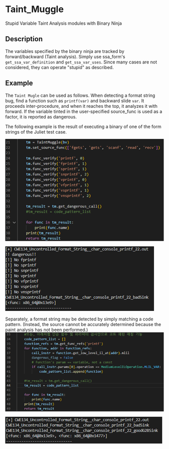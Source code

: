 # Taint_Muggle
Stupid Variable Taint Analysis modules with Binary Ninja

## Description
The variables specified by the binary ninja are tracked by forward/backward (Taint analysis). Simply use ssa_form's `get_ssa_var_definition` and `get_ssa_var_uses`. Since many cases are not considered, they can operate "stupid" as described.

## Example
The `Taint Mugle` can be used as follows.
When detecting a format string bug, find a function such as `printf(var)` and backward slide `var`. It proceeds inter-procedure, and when it reaches the top, it analyzes it with forward. If the variable tinted in the user-specified source_func is used as a factor, it is reported as dangerous.

The following example is the result of executing a binary of one of the form strings of the Juliet test case.

![example1](./static/ex_code_1.png)

![example1_result](./static/ex_result_1.png)

Separately, a format string may be detected by simply matching a code pattern. (Instead, the source cannot be accurately determined because the paint analysis has not been performed.)
![example1](./static/ex_code_2.png)

![example1](./static/ex_result_2.png)
